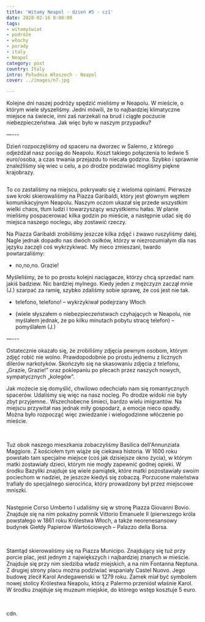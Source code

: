 ```yaml
---
title: 'Witamy Neapol - dzień #5 - cz1'
date: 2020-02-16 8:00:00
tags:
- witamyświat
- podróże 
- włochy
- porady
- italy
- Neapol
category: post
country: Italy
intro: Południe Włoszech - Neapol
cover: ../images/n7.jpg

---
```

<p>
  Kolejne dni naszej podróży spędzić mieliśmy w Neapolu. W mieście, o którym wiele słyszeliśmy. Jedni mówili, że to najbardziej klimatyczne miejsce na świecie, inni zaś narzekali na brud i ciągłe poczucie niebezpieczeństwa. Jak więc było w naszym przypadku?
</p>

—---

<p>
  Dzień rozpoczęliśmy od spaceru na dworzec w Salerno, z którego odjeżdżał nasz pociąg do Neapolu. Koszt takiego połączenia to ledwie 5 euro/osoba, a czas trwania przejazdu to niecała godzina. Szybko i sprawnie znaleźliśmy się wiec u celu, a po drodze podziwiać mogliśmy piękne krajobrazy.
</p>

<div class='backImage backImage1'>
  <img src='../static/posts-images/n71.jpg' alt=''/>
</div>

<p>
  To co zastaliśmy na miejscu, pokrywało się z wieloma opiniami. Pierwsze swe kroki skierowaliśmy na Piazza Garibaldi, który jest głównym węzłem komunikacyjnym Neapolu. Naszym oczom ukazał się przede wszystkim wielki chaos, tłum ludzi i towarzyszący wszystkiemu hałas. W planie mieliśmy pospacerować kilka godzin po mieście, a następnie udać się do miejsca naszego noclegu, aby zostawić rzeczy.
</p>

<div class='attach attach4'></div>

<p>
  Na Piazza Garibaldi zrobiliśmy jeszcze kilka zdjęć i żwawo ruszyliśmy dalej. Nagle jednak dopadło nas dwóch osiłków, którzy w niezrozumiałym dla nas języku zaczęli coś wykrzykiwać. My nieco zmieszani, twardo powtarzaliśmy:

  - no,no,no. Grazie!

  Myśleliśmy, że to po prostu kolejni naciągacze, którzy chcą sprzedać nam jakiś badziew. Nic bardziej mylnego. Kiedy jeden z mężczyzn zaczął mnie (J.) szarpać za ramię, szybko zdaliśmy sobie sprawę, że coś jest nie tak.

  - telefono, telefono! – wykrzykiwał podejrzany Włoch

  - (wiele słyszałem o niebezpieczeństwach czyhających w Neapolu, nie myślałem jednak, że po kilku minutach pobytu stracę telefon) – pomyślałem (J.)

  —---

  Ostatecznie okazało się, że zrobiliśmy zdjęcia pewnym osobom, którym zdjęć robić nie wolno. Prawdopodobnie po prostu jednemu z licznych dilerów narkotyków. Skończyło się na skasowaniu zdjęcia z telefonu, „Grazie, Grazie!” oraz poklepaniu po plecach przez naszych nowych, sympatycznych „kolegów”.

  Jak możecie się domyślić, chwilowo odechciało nam się romantycznych spacerów. Udaliśmy się więc na nasz nocleg. Po drodze widoki nie były zbyt przyjemne.. Wszechobecne śmieci, bardzo wielu imigrantów. Na miejscu przywitał nas jednak miły gospodarz, a emocje nieco opadły. Można było rozpocząć więc zwiedzanie i wielogodzinne włóczenie po mieście.
</p>

<div class='flex narrow'>
  <img class='box imageOn' src='../static/posts-images/n73.jpg' alt=''/>
  <img class='box imageOn' src='../static/posts-images/n74.jpg' alt=''/>
  <img class='box imageOn' src='../static/posts-images/n75.jpg' alt=''/>
</div>


<p>
  Tuż obok naszego mieszkania zobaczyliśmy Basilica dell'Annunziata Maggiore. Z kościołem tym wiąże się ciekawa historia. W 1600 roku powstało tam specjalne miejsce (coś jak dzisiejsze okno życia), w którym matki zostawiały dzieci, którym nie mogły zapewnić godnej opieki. W środku Bazyliki znajduje się wiele pamiątek, które matki pozostawiały swoim pociechom w nadziei, że jeszcze kiedyś się zobaczą. Porzucone maleństwa trafiały do specjalnego sierocińca, który prowadzony był przez miejscowe mniszki. 
</p>

</div>

<div class='flex'>
  <img class='box image0' src='../static/posts-images/n76.jpg' alt=''/>
</div>

<p>
  Następnie Corso Umberto I udaliśmy się w stronę Piazza Giovanni Bovio. Znajduje się na nim pokaźny pomnik Vittorio Emanuele II (pierwszego króla powstałego w 1861 roku Królestwa Włoch, a także neorenesansowy budynek Giełdy Papierów Wartościowych – Palazzo della Borsa.
</p>

<div class='flex narrow'>
  <img class='box imageOn' src='../static/posts-images/n77.jpg' alt=''/>
  <img class='box imageOn' src='../static/posts-images/n78.jpg' alt=''/>
</div>

<p>
  Stamtąd skierowaliśmy się na Piazza Municipo. Znajdujący się tuż przy porcie plac, jest jednym z największych i najbardziej znanych w mieście. Znajduje się przy nim siedziba władz miejskich, a na nim Fontanna Neptuna. Z drugiej strony placu można podziwiać wspaniały Castel Nuovo. Jego budowę zlecił Karol Andegaweński w 1279 roku. Zamek miał być symbolem nowej stolicy Królestwa Neapolu, którą z Palermo przeniósł właśnie Karol. W środku znajduje się muzeum miejskie, do którego wstęp kosztuje 5 euro.
</p>

<div class='flex'>
  <img class='box image0' src='../static/posts-images/n79.jpg' alt=''/>
  <img class='box image0' src='../static/posts-images/n791.jpg' alt=''/>
  <img class='box image1' src='../static/posts-images/n792.jpg' alt=''/>
  <img class='box image1' src='../static/posts-images/n793.jpg' alt=''/>
</div>

<p>cdn.</p>